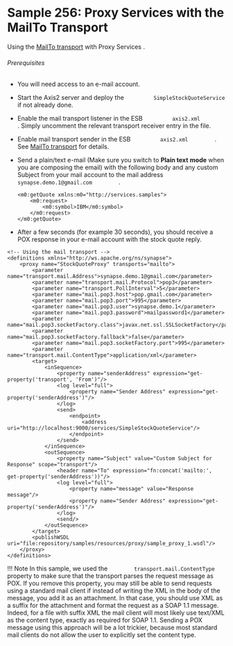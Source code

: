 # Sample 256: Proxy Services with the MailTo Transport

Using the [MailTo
transport](https://docs.wso2.com/display/EI650/MailTo+Transport) with
Proxy Services .

###### Prerequisites

-   You will need access to an e-mail account.
-   Start the Axis2 server and deploy the
    `          SimpleStockQuoteService         ` if not already done.
-   Enable the mail transport listener in the ESB
    `          axis2.xml         ` . Simply uncomment the relevant
    transport receiver entry in the file.
-   Enable mail transport sender in the ESB
    `          axis2.xml         ` . See [MailTo
    transport](https://docs.wso2.com/display/EI650/MailTo+Transport) for
    details.
-   Send a plain/text e-mail (Make sure you switch to **Plain text**
    **mode** when you are composing the email) with the following body
    and any custom Subject from your mail account to the mail address
    `          synapse.demo.1@gmail.com         ` . 

    ``` 
    <m0:getQuote xmlns:m0="http://services.samples">
        <m0:request>
            <m0:symbol>IBM</m0:symbol>
        </m0:request>
    </m0:getQuote>
    ```

-   After a few seconds (for example 30 seconds), you should receive a
    POX response in your e-mail account with the stock quote reply.

```
<!-- Using the mail transport -->
<definitions xmlns="http://ws.apache.org/ns/synapse">
    <proxy name="StockQuoteProxy" transports="mailto">
        <parameter name="transport.mail.Address">synapse.demo.1@gmail.com</parameter>
        <parameter name="transport.mail.Protocol">pop3</parameter>
        <parameter name="transport.PollInterval">5</parameter>
        <parameter name="mail.pop3.host">pop.gmail.com</parameter>
        <parameter name="mail.pop3.port">995</parameter>
        <parameter name="mail.pop3.user">synapse.demo.1</parameter>
        <parameter name="mail.pop3.password">mailpassword1</parameter>
        <parameter name="mail.pop3.socketFactory.class">javax.net.ssl.SSLSocketFactory</parameter>
        <parameter name="mail.pop3.socketFactory.fallback">false</parameter>
        <parameter name="mail.pop3.socketFactory.port">995</parameter>
        <parameter name="transport.mail.ContentType">application/xml</parameter>
        <target>
            <inSequence>
                <property name="senderAddress" expression="get-property('transport', 'From')"/>
                <log level="full">
                    <property name="Sender Address" expression="get-property('senderAddress')"/>
                </log>
                <send>
                    <endpoint>
                        <address uri="http://localhost:9000/services/SimpleStockQuoteService"/>
                    </endpoint>
                </send>
            </inSequence>
            <outSequence>
                <property name="Subject" value="Custom Subject for Response" scope="transport"/>
                <header name="To" expression="fn:concat('mailto:', get-property('senderAddress'))"/>
                <log level="full">
                    <property name="message" value="Response message"/>
                    <property name="Sender Address" expression="get-property('senderAddress')"/>
                </log>
                <send/>
            </outSequence>
        </target>
        <publishWSDL uri="file:repository/samples/resources/proxy/sample_proxy_1.wsdl"/>
    </proxy>
</definitions>
```

!!! Note
    In this sample, we used the `         transport.mail.ContentType        ` property to make sure that the transport parses the request message as POX. If you remove this property, you may still be able to send requests using a standard mail client if instead of writing the XML in the body of the message, you add it as an attachment. In that case, you should use XML as a suffix for the attachment and format the request as a SOAP 1.1 message. Indeed, for a file with suffix XML the mail client will most likely use text/XML as the content type, exactly as required for SOAP 1.1. Sending a POX message using this approach will be a lot trickier, because most standard mail clients do not allow the user to explicitly set the content type.